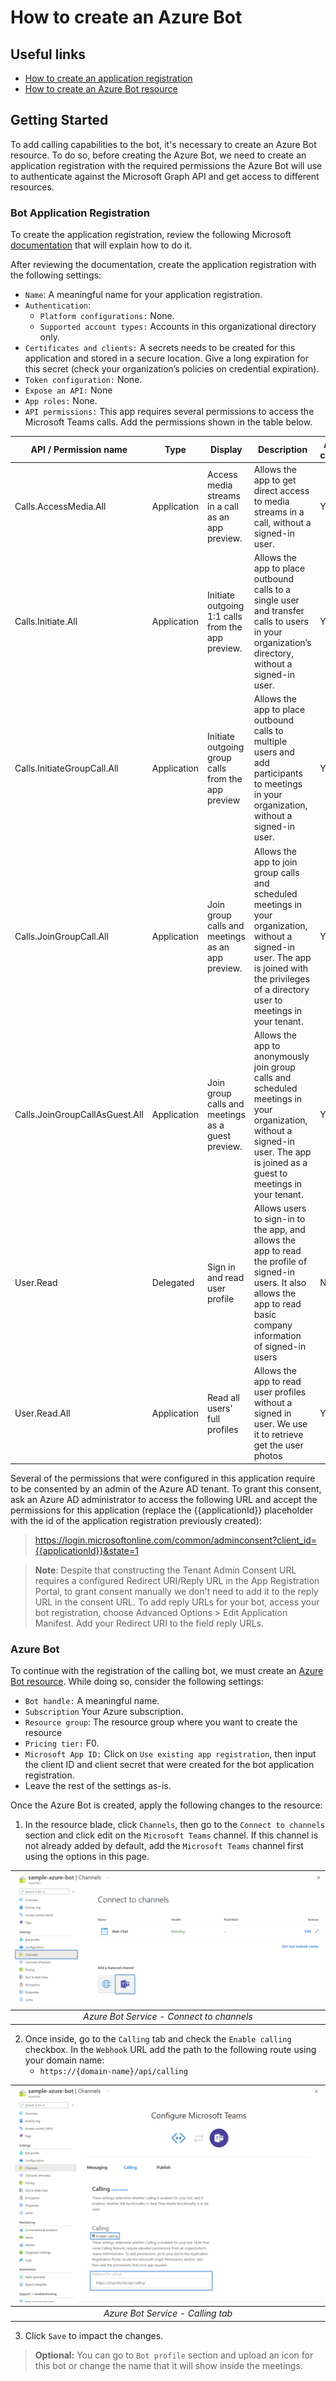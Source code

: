 # How to create an Azure Bot

## Useful links
- [How to create an application registration](https://docs.microsoft.com/en-us/azure/active-directory/develop/quickstart-register-app#register-an-application)
- [How to create an Azure Bot resource](https://docs.microsoft.com/en-us/azure/bot-service/abs-quickstart?view=azure-bot-service-4.0#create-an-azure-bot-resource)


## Getting Started
To add calling capabilities to the bot, it's necessary to create an Azure Bot resource. To do so, before creating the Azure Bot, we need to create an application registration with the required permissions the Azure Bot will use to authenticate against the Microsoft Graph API and get access to different resources.

### Bot Application Registration

To create the application registration, review the following Microsoft [documentation](https://docs.microsoft.com/en-us/azure/active-directory/develop/quickstart-register-app#register-an-application) that will explain how to do it.

After reviewing the documentation, create the application registration with the following settings:

* `Name`: A meaningful name for your application registration.
* `Authentication`: 
  * `Platform configurations:` None. 
  * `Supported account types:` Accounts in this organizational directory only. 
* `Certificates and clients:` A secrets needs to be created for this application and stored in a secure location. Give a long expiration for this secret (check your organization’s policies on credential expiration). 
* `Token configuration:` None. 
* `Expose an API:` None
* `App roles:` None. 
* `API permissions:` This app requires several permissions to access the Microsoft Teams calls. Add the permissions shown in the table below. 


API / Permission name  | Type | Display | Description | Admin consent 
----------|----------|----------|----------|----------
 Calls.AccessMedia.All  | Application | Access media streams in a call as an app preview. | Allows the app to get direct access to media streams in a call, without a signed-in user. | Yes
 Calls.Initiate.All | Application | Initiate outgoing 1:1 calls from the app preview.| Allows the app to place outbound calls to a single user and transfer calls to users in your organization’s directory, without a signed-in user. | Yes
 Calls.InitiateGroupCall.All  | Application | Initiate outgoing group calls from the app preview | Allows the app to place outbound calls to multiple users and add participants to meetings in your organization, without a signed-in user. | Yes
 Calls.JoinGroupCall.All | Application | Join group calls and meetings as an app preview. | Allows the app to join group calls and scheduled meetings in your organization, without a signed-in user. The app is joined with the privileges of a directory user to meetings in your tenant. | Yes
 Calls.JoinGroupCallAsGuest.All | Application | Join group calls and meetings as a guest preview. | Allows the app to anonymously join group calls and scheduled meetings in your organization, without a signed-in user. The app is joined as a guest to meetings in your tenant. | Yes
 User.Read | Delegated | Sign in and read user profile | Allows users to sign-in to the app, and allows the app to read the profile of signed-in users. It also allows the app to read basic company information of signed-in users | No
 User.Read.All | Application | Read all users' full profiles | Allows the app to read user profiles without a signed in user. We use it to retrieve get the user photos | Yes

 

 Several of the permissions that were configured in this application require to be consented by an admin of the Azure AD tenant. To grant this consent, ask an Azure AD administrator to access the following URL and accept the permissions for this application (replace the {{applicationId}} placeholder with the id of the application registration previously created): 

> https://login.microsoftonline.com/common/adminconsent?client_id={{applicationId}}&state=1


> **Note**: Despite that constructing the Tenant Admin Consent URL requires a configured Redirect URI/Reply URL in the App Registration Portal, to grant consent manually we don't need to add it to the reply URL in the consent URL. To add reply URLs for your bot, access your bot registration, choose Advanced Options > Edit Application Manifest. Add your Redirect URI to the field reply URLs.


### Azure Bot
To continue with the registration of the calling bot, we must create an [Azure Bot resource](https://docs.microsoft.com/en-us/azure/bot-service/abs-quickstart?view=azure-bot-service-4.0#create-an-azure-bot-resource). While doing so, consider the following settings:

* `Bot handle:` A meaningful name. 
* `Subscription` Your Azure subscription.
* `Resource group`: The resource group where you want to create the resource  
* `Pricing tier:` F0. 
* `Microsoft App ID:` Click on `Use existing app registration`, then input the client ID and client secret that were created for the bot application registration. 
* Leave the rest of the settings as-is. 

Once the Azure Bot is created, apply the following changes to the resource: 

1. In the resource blade, click `Channels`, then go to the `Connect to channels` section and click edit on the `Microsoft Teams` channel. If this channel is not already added by default, add the `Microsoft Teams` channel first using the options in this page. 

|![Azure Bot Service](images/azure-bot-1.png)|
|:--:|
|*Azure Bot Service - Connect to channels*|
2. Once inside, go to the `Calling` tab and check the `Enable calling` checkbox. In the `Webhook` URL add the path to the following route using your domain name: 
   * `https://{domain-name}/api/calling `

|![Azure Bot Service](images/azure-bot-2.png)|
|:--:|
|*Azure Bot Service - Calling tab*|
3. Click `Save` to impact the changes. 

> **Optional:** You can go to `Bot profile` section and upload an icon for this bot or change the name that it will show inside the meetings. 